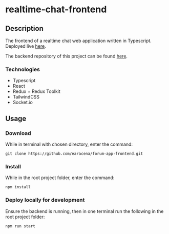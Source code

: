 # realtime-chat-frontend

## Description
The frontend of a realtime chat web application written in Typescript. Deployed live [here]().

The backend repository of this project can be found [here](https://github.com/earacena/forum-app-backend).

### Technologies
  * Typescript
  * React
  * Redux + Redux Toolkit
  * TailwindCSS
  * Socket.io

## Usage
### Download
While in terminal with chosen directory, enter the command:
```
git clone https://github.com/earacena/forum-app-frontend.git
```

### Install
While in the root project folder, enter the command:
```
npm install
```

### Deploy locally for development
Ensure the backend is running, then in one terminal run the following in the root project folder:
```
npm run start
```